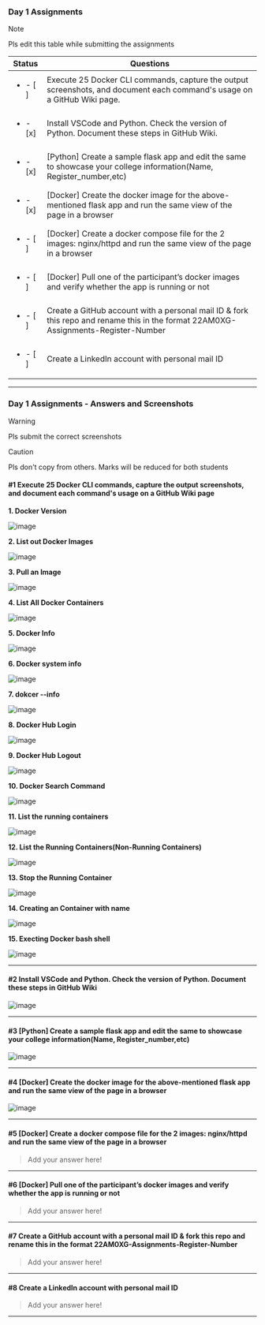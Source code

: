 ### Day 1 Assignments

> [!NOTE]
> Pls edit this table while submitting the assignments

| Status         | Questions     | 
|----------------|---------------|
| <ul><li>- [ ] </li></ul> | Execute 25 Docker CLI commands, capture the output screenshots, and document each command's usage on a GitHub Wiki page. |
| <ul><li>- [x] </li></ul> | Install VSCode and Python. Check the version of Python. Document these steps in GitHub Wiki. |
| <ul><li>- [x] </li></ul> | [Python] Create a sample flask app and edit the same to showcase your college information(Name, Register_number,etc) |
| <ul><li>- [x] </li></ul> | [Docker] Create the docker image for the above-mentioned flask app and run the same view of the page in a browser |
| <ul><li>- [ ] </li></ul> | [Docker] Create a docker compose file for the 2 images: nginx/httpd and run the same view of the page in a browser |
| <ul><li>- [ ] </li></ul> | [Docker] Pull one of the participant’s docker images and verify whether the app is running or not  |
| <ul><li>- [ ] </li></ul> | Create a GitHub account with a personal mail ID & fork this repo and rename this in the format 22AM0XG-Assignments-Register-Number  |
| <ul><li>- [ ] </li></ul> | Create a LinkedIn account with personal mail ID  |

***

### Day 1 Assignments - Answers and Screenshots

> [!WARNING]
> Pls submit the correct screenshots

> [!CAUTION]
> Pls don't copy from others. Marks will be reduced for both students

#### #1 Execute 25 Docker CLI commands, capture the output screenshots, and document each command's usage on a GitHub Wiki page

**1. Docker Version**

![image](https://github.com/user-attachments/assets/3bb63302-0e01-4f20-be58-1db4c1ada0c1)

**2. List out Docker Images**

![image](https://github.com/user-attachments/assets/6b3d7d68-4e40-42b7-900f-160a9f2606da)

**3. Pull an Image**

![image](https://github.com/user-attachments/assets/0d3e688c-c83f-4243-bc99-20b9f5aa8622)

**4. List All Docker Containers**

![image](https://github.com/user-attachments/assets/e3309ba9-d6db-4d2d-8f3c-e52e388f99d1)

**5. Docker Info**

![image](https://github.com/user-attachments/assets/0d52d972-896c-4e9b-8468-37e88d3778d1)

**6. Docker system info**

![image](https://github.com/user-attachments/assets/770a6d05-346a-4026-bf97-105a57f26d63)

**7. dokcer --info**

![image](https://github.com/user-attachments/assets/90b71ce7-f02f-4375-9e46-8a3aa0dd2825)


**8. Docker Hub Login**

![image](https://github.com/user-attachments/assets/837f7ce3-4559-4eb9-b678-173e392eb726)

**9. Docker Hub Logout**

![image](https://github.com/user-attachments/assets/ac694578-db48-40f3-a5c0-3d045a3a67dc)

**10. Docker Search Command**

![image](https://github.com/user-attachments/assets/40a0f017-10a5-492f-9e54-f658e86da436)

**11. List the running containers**

![image](https://github.com/user-attachments/assets/897e9824-c038-4d83-89ca-5cf943a7d811)

**12. List the Running Containers(Non-Running Containers)**

![image](https://github.com/user-attachments/assets/7fb09acf-79c3-4c6f-8d7f-3afad02aaec1)

**13. Stop the Running Container**

![image](https://github.com/user-attachments/assets/c02d6f26-7eb5-477e-874b-d3853c9726c5)

**14. Creating an Container with name**

![image](https://github.com/user-attachments/assets/808ef94a-0192-415c-8038-03d24e93769e)


**15. Execting Docker bash shell**

![image](https://github.com/user-attachments/assets/92c78e66-a179-4865-8246-31988a76dcdb)


***

#### #2 Install VSCode and Python. Check the version of Python. Document these steps in GitHub Wiki

![image](https://github.com/user-attachments/assets/9d33e227-a595-4f38-a916-fabaa89bd1ff)


***

#### #3 [Python] Create a sample flask app and edit the same to showcase your college information(Name, Register_number,etc)

![image](https://github.com/user-attachments/assets/d862954a-0471-44a9-a874-41da46873908)


***

#### #4 [Docker] Create the docker image for the above-mentioned flask app and run the same view of the page in a browser

![image](https://github.com/user-attachments/assets/5c92543f-b933-4d23-9abe-67545c69fd34)


***

#### #5 [Docker] Create a docker compose file for the 2 images: nginx/httpd and run the same view of the page in a browser
> Add your answer here!

***

#### #6 [Docker] Pull one of the participant’s docker images and verify whether the app is running or not
> Add your answer here!

***

#### #7 Create a GitHub account with a personal mail ID & fork this repo and rename this in the format 22AM0XG-Assignments-Register-Number
> Add your answer here!

***

#### #8 Create a LinkedIn account with personal mail ID
> Add your answer here!

***
